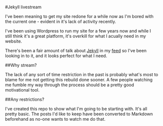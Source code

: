 #Jekyll livestream

I've been meaning to get my site redone for a while now as I'm bored with the current one - evident in it's lack of activity recently.

I've been using Wordpress to run my site for a few years now and while I still think it's a great platform, it's overkill for what I acually need in my website. 

There's been a fair amount of talk about [Jekyll](http://jekyllrb.com/) in my [feed](http://jekyllrb.com/) so I've been looking in to it, and it looks perfect for what I need.

##Why stream?

The lack of any sort of time restriction in the past is probably what's most to blame for me not getting this rebuild done sooner. A few people watching me fumble my way through the process should be a pretty good motivational tool.

##Any restrictions?

I've created this repo to show what I'm going to be starting with. It's all pretty basic. The posts I'd like to keep have been converted to Markdown beforehand as no-one wants to watch me do that.